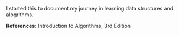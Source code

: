 I started this to document my journey in learning data structures and alogrithms.

**References**:
  Introduction to Algorithms, 3rd Edition
